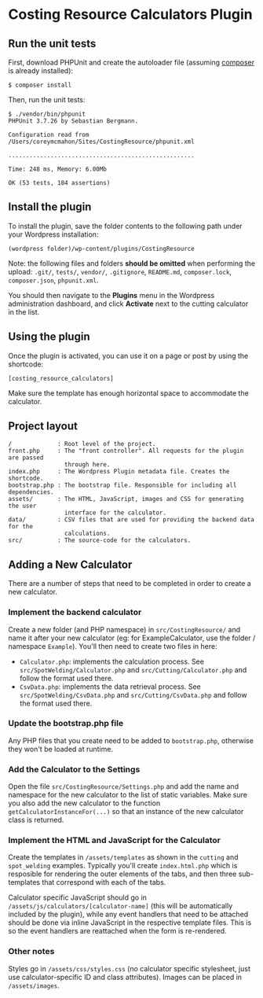 # Costing Resource Calculators Plugin
## Run the unit tests
First, download PHPUnit and create the autoloader file (assuming [composer](http://getcomposer.org) is already installed):

```
$ composer install
```

Then, run the unit tests:

```
$ ./vendor/bin/phpunit
PHPUnit 3.7.26 by Sebastian Bergmann.

Configuration read from /Users/coreymcmahon/Sites/CostingResource/phpunit.xml

.....................................................

Time: 248 ms, Memory: 6.00Mb

OK (53 tests, 184 assertions)
```


## Install the plugin
To install the plugin, save the folder contents to the following path under your Wordpress installation:

```
(wordpress folder)/wp-content/plugins/CostingResource
```


Note: the following files and folders **should be omitted** when performing the upload: `.git/`, `tests/`, `vendor/`, `.gitignore`, `README.md`, `composer.lock`, `composer.json`, `phpunit.xml`.


You should then navigate to the **Plugins** menu in the Wordpress administration dashboard, and click **Activate** next to the cutting calculator in the list.


## Using the plugin
Once the plugin is activated, you can use it on a page or post by using the shortcode:

```
[costing_resource_calculators]
```

Make sure the template has enough horizontal space to accommodate the calculator.


## Project layout

```
/             : Root level of the project.
front.php     : The "front controller". All requests for the plugin are passed 
                through here.
index.php     : The Wordpress Plugin metadata file. Creates the shortcode.
bootstrap.php : The bootstrap file. Responsible for including all dependencies.
assets/       : The HTML, JavaScript, images and CSS for generating the user 
                interface for the calculator.
data/         : CSV files that are used for providing the backend data for the 
                calculations.
src/          : The source-code for the calculators.

```


## Adding a New Calculator
There are a number of steps that need to be completed in order to create a new calculator.


### Implement the backend calculator
Create a new folder (and PHP namespace) in `src/CostingResource/` and name it after your new calculator (eg: for ExampleCalculator, use the folder / namespace `Example`). You'll then need to create two files in here:

* `Calculator.php`: implements the calculation process. See `src/SpotWelding/Calculator.php` and `src/Cutting/Calculator.php` and follow the format used there.
* `CsvData.php`: implements the data retrieval process. See `src/SpotWelding/CsvData.php` and `src/Cutting/CsvData.php` and follow the format used there.


### Update the bootstrap.php file
Any PHP files that you create need to be added to `bootstrap.php`, otherwise they won't be loaded at runtime.


### Add the Calculator to the Settings
Open the file `src/CostingResource/Settings.php` and add the name and namespace for the new calculator to the list of static variables. Make sure you also add the new calculator to the function `getCalculatorInstanceFor(...)` so that an instance of the new calculator class is returned.


### Implement the HTML and JavaScript for the Calculator
Create the templates in `/assets/templates` as shown in the `cutting` and `spot_welding` examples. Typically you'll create `index.html.php` which is resposible for rendering the outer elements of the tabs, and then three sub-templates that correspond with each of the tabs.

Calculator specific JavaScript should go in `/assets/js/calculators/[calculator-name]` (this will be automatically included by the plugin), while any event handlers that need to be attached should be done via inline JavaScript in the respective template files. This is so the event handlers are reattached when the form is re-rendered.


### Other notes
Styles go in `/assets/css/styles.css` (no calculator specific stylesheet, just use calculator-specific ID and class attributes). Images can be placed in `/assets/images`.


